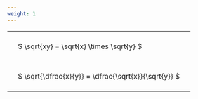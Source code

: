 ```yaml
---
weight: 1
---
```


<style type="text/css">
#T_639f7 th.col_heading {
  text-align: left;
  font-size: 1em;
}
#T_639f7 td {
  text-align: left;
  font-size: 1em;
  padding: 1.5em;
}
</style>
<table id="T_639f7">
  <thead>
  </thead>
  <tbody>
    <tr>
      <td id="T_639f7_row0_col0" class="data row0 col0" >$ \sqrt{xy} = \sqrt{x} \times \sqrt{y} $</td>
    </tr>
    <tr>
      <td id="T_639f7_row1_col0" class="data row1 col0" >$ \sqrt{\dfrac{x}{y}} = \dfrac{\sqrt{x}}{\sqrt{y}} $</td>
    </tr>
  </tbody>
</table>
